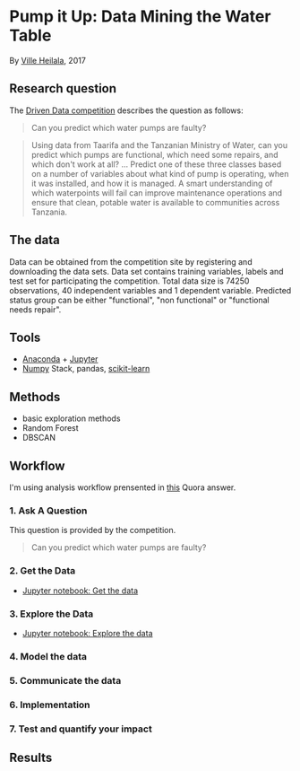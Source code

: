 # Pump it Up: Data Mining the Water Table

By [Ville Heilala](https://heila.la), 2017

## Research question

The [Driven Data competition](https://www.drivendata.org/competitions/7/pump-it-up-data-mining-the-water-table/) describes the question as follows:

>Can you predict which water pumps are faulty?

>Using data from Taarifa and the Tanzanian Ministry of Water, can you predict which pumps are functional, which need some repairs, and which don't work at all? ... Predict one of these three classes based on a number of variables about what kind of pump is operating, when it was installed, and how it is managed. A smart understanding of which waterpoints will fail can improve maintenance operations and ensure that clean, potable water is available to communities across Tanzania.

## The data

Data can be obtained from the competition site by registering and downloading the data sets. Data set contains training variables, labels and test set for participating the competition. Total data size is 74250 observations, 40 independent variables and 1 dependent variable. Predicted status group can be either "functional", "non functional" or "functional needs repair".

## Tools

* [Anaconda](https://www.continuum.io/) + [Jupyter](http://jupyter.org/)
* [Numpy](http://www.numpy.org/) Stack, pandas, [scikit-learn](http://scikit-learn.org/stable/)

## Methods

* basic exploration methods
* Random Forest
* DBSCAN

## Workflow

I'm using analysis workflow prensented in [this](https://www.quora.com/What-is-the-workflow-or-process-of-a-data-scientist) Quora answer.

### 1. Ask A Question

This question is provided by the competition.

>Can you predict which water pumps are faulty?

### 2. Get the Data

* [Jupyter notebook: Get the data](pumpitup_getdata.ipynb)

### 3. Explore the Data

* [Jupyter notebook: Explore the data](pumpitup_explore.ipynb)

### 4. Model the data

### 5. Communicate the data

### 6. Implementation

### 7. Test and quantify your impact

## Results
